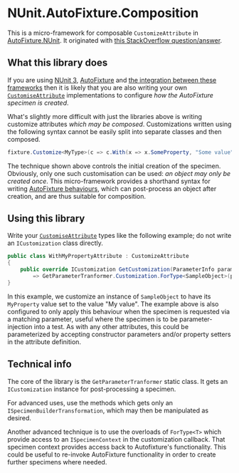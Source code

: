 # NUnit.AutoFixture.Composition

This is a micro-framework for composable `CustomizeAttribute` in [AutoFixture.NUnit].
It originated with [this StackOverflow question/answer].

[AutoFixture.NUnit]: https://www.nuget.org/packages/AutoFixture.NUnit3/
[this StackOverflow question/answer]: https://stackoverflow.com/a/60560919/6221779

## What this library does

If you are using [NUnit 3], [AutoFixture] and [the integration between these frameworks] then it is likely that you are also writing your own [`CustomiseAttribute`] implementations to configure _how the AutoFixture specimen is created_.

What's slightly more difficult with just the libraries above is writing customize attributes _which may be composed_.
Customizations written using the following syntax cannot be easily split into separate classes and then composed.

```csharp
fixture.Customize<MyType>(c => c.With(x => x.SomeProperty, "Some value"));
```

The technique shown above controls the initial creation of the specimen.
Obviously, only one such customisation can be used: _an object may only be created once_.
This micro-framework provides a shorthand syntax for writing [AutoFixture behaviours], which can post-process an object after creation, and are thus suitable for composition.

[NUnit 3]: https://nunit.org/
[AutoFixture]: https://autofixture.github.io/
[the integration between these frameworks]: https://www.nuget.org/packages/AutoFixture.NUnit3
[`CustomiseAttribute`]: https://github.com/AutoFixture/AutoFixture/blob/master/Src/AutoFixture.NUnit3/CustomizeAttribute.cs
[AutoFixture behaviours]: https://stackoverflow.com/a/60560919/6221779

## Using this library

Write your [`CustomiseAttribute`] types like the following example; do not write an `ICustomization` class directly.

```csharp
public class WithMyPropertyAttribute : CustomizeAttribute
{
    public override ICustomization GetCustomization(ParameterInfo parameter)
        => GetParameterTranformer.Customization.ForType<SampleObject>(parameter, x => x.MyProperty = "My value");
}
```

In this example, we customize an instance of `SampleObject` to have its `MyProperty` value set to the value "My value".
The example above is also configured to only apply this behaviour when the specimen is requested via a matching parameter, useful where the specimen is to be parameter-injection into a test.
As with any other attributes, this could be parameterized by accepting constructor parameters and/or property setters in the attribute definition.

## Technical info

The core of the library is the `GetParameterTranformer` static class.
It gets an `ICustomization` instance for post-processing a specimen.

For advanced uses, use the methods which gets only an `ISpecimenBuilderTransformation`, which may then be manipulated as desired.

Another advanced technique is to use the overloads of `ForType<T>` which provide access to an `ISpecimenContext` in the customization callback.
That specimen context provides access back to Autofixture's functionality.
This could be useful to re-invoke AutoFixture functionality in order to create further specimens where needed.
